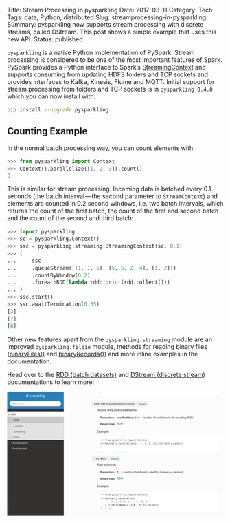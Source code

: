 Title: Stream Processing in pysparkling
Date: 2017-03-11
Category: Tech
Tags: data, Python, distributed
Slug: streamprocessing-in-pysparkling
Summary: pysparkling now supports stream processing with discrete streams, called DStream. This post shows a simple example that uses this new API.
Status: published

`pysparkling` is a native Python implementation of PySpark. Stream processing
is considered to be one of the most important features of Spark. PySpark
provides a Python interface to Spark’s
[StreamingContext](http://spark.apache.org/docs/latest/api/python/pyspark.streaming.html)
and supports consuming from updating HDFS folders and TCP sockets and provides
interfaces to Kafka, Kinesis, Flume and MQTT. Initial support for stream
processing from folders and TCP sockets is in `pysparkling 0.4.0` which you can
now install with:

```sh
pip install --upgrade pysparkling
```

## Counting Example

In the normal batch processing way, you can count elements with:

```python
>>> from pysparkling import Context
>>> Context().parallelize([1, 2, 3]).count()
3
```

This is similar for stream processing. Incoming data is batched every
0.1 seconds (the batch interval — the second parameter to `StreamContext`) and
elements are counted in 0.2 second windows, i.e. two batch intervals, which
returns the count of the first batch, the count of the first and second batch
and the count of the second and third batch:

```python
>>> import pysparkling
>>> sc = pysparkling.Context()
>>> ssc = pysparkling.streaming.StreamingContext(sc, 0.1)
>>> (
...     ssc
...     .queueStream([[1, 1, 5], [5, 5, 2, 4], [1, 2]])
...     .countByWindow(0.2)
...     .foreachRDD(lambda rdd: print(rdd.collect()))
... )
>>> ssc.start()
>>> ssc.awaitTermination(0.35)
[3]
[7]
[6]
```

Other new features apart from the `pysparkling.streaming` module are an
improved `pysparkling.fileio` module, methods for reading binary files
([binaryFiles()](http://pysparkling.trivial.io/en/latest/api_context.html#pysparkling.Context.binaryFiles) and
[binaryRecords()](http://pysparkling.trivial.io/en/latest/api_context.html#pysparkling.Context.binaryRecords))
and more inline examples in the documentation.

Head over to the [RDD (batch datasets)](http://pysparkling.trivial.io/en/latest/api_rdd.html) and
[DStream (discrete stream)](http://pysparkling.trivial.io/en/latest/api_streaming.html#dstream)
documentations to learn more!

[![API documentation at pysparkling.trivial.io](/images/pysparkling_streaming_doc.png)](http://pysparkling.trivial.io)
